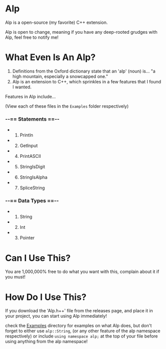 # Alp

Alp is a open-source (my favorite) C++ extension.

Alp is open to change, meaning if you have any deep-rooted grudges with Alp, feel free
to notify me!

# What Even Is An Alp?

1. Definitions from the Oxford dictionary state that an 'alp' (noun) is... "a high mountain, especially a snowcapped one."
2. Alp is an extension to C++, which sprinkles in a few features that I found I wanted.

Features in Alp include...

(View each of these files in the ```Examples``` folder respectively)

### --== Statements ==--

* 1. Println
* 2. GetInput
* 4. PrintASCII
* 5. StringIsDigit
* 6. StringIsAlpha
* 7. SpliceString

### --== Data Types ==--

* 1. String
* 2. Int
* 3. Pointer

# Can I Use This?

You are 1,000,000% free to do what you want with this, complain about it if you must!

# How Do I Use This?

If you download the 'Alp.h++' file from the releases page, and place it in your project, you can start using Alp immediately!

check the [Examples](Examples) directory for examples on what Alp does, but don't forget to either use ```alp::String```, (or any other feature of the alp namespace respectively) 
or include ```using namespace alp;``` at the top of your file before using anything from the alp namespace!
